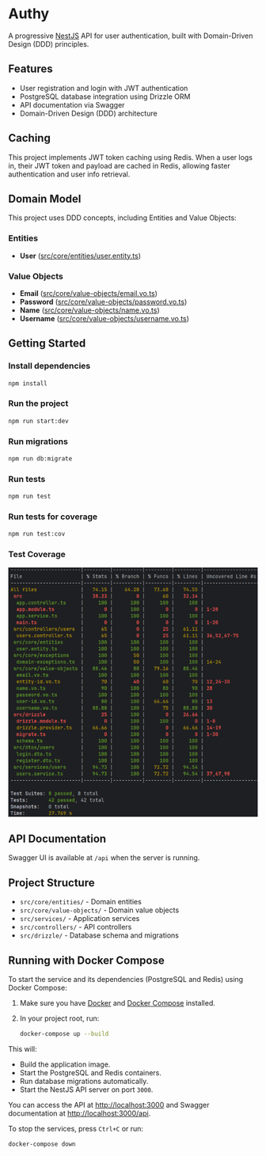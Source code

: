 # Authy

A progressive [NestJS](https://nestjs.com/) API for user authentication, built with Domain-Driven Design (DDD) principles.

## Features

- User registration and login with JWT authentication
- PostgreSQL database integration using Drizzle ORM
- API documentation via Swagger
- Domain-Driven Design (DDD) architecture

## Caching

This project implements JWT token caching using Redis. When a user logs in, their JWT token and payload are cached in Redis, allowing faster authentication and user info retrieval.

## Domain Model

This project uses DDD concepts, including Entities and Value Objects:

### Entities

- **User** ([src/core/entities/user.entity.ts](src/core/entities/user.entity.ts))

### Value Objects

- **Email** ([src/core/value-objects/email.vo.ts](src/core/value-objects/email.vo.ts))
- **Password** ([src/core/value-objects/password.vo.ts](src/core/value-objects/password.vo.ts))
- **Name** ([src/core/value-objects/name.vo.ts](src/core/value-objects/name.vo.ts))
- **Username** ([src/core/value-objects/username.vo.ts](src/core/value-objects/username.vo.ts))

## Getting Started

### Install dependencies

```sh
npm install
```

### Run the project

```sh
npm run start:dev
```

### Run migrations

```sh
npm run db:migrate
```

### Run tests

```sh
npm run test
```

### Run tests for coverage

```sh
npm run test:cov
```

### Test Coverage

![Test Coverage](./TestCoverage.png)


## API Documentation

Swagger UI is available at `/api` when the server is running.

## Project Structure

- `src/core/entities/` - Domain entities
- `src/core/value-objects/` - Domain value objects
- `src/services/` - Application services
- `src/controllers/` - API controllers
- `src/drizzle/` - Database schema and migrations

## Running with Docker Compose

To start the service and its dependencies (PostgreSQL and Redis) using Docker Compose:

1. Make sure you have [Docker](https://docs.docker.com/get-docker/) and [Docker Compose](https://docs.docker.com/compose/install/) installed.
2. In your project root, run:

    ```sh
    docker-compose up --build
    ```

This will:
- Build the application image.
- Start the PostgreSQL and Redis containers.
- Run database migrations automatically.
- Start the NestJS API server on port `3000`.

You can access the API at [http://localhost:3000](http://localhost:3000) and Swagger documentation at [http://localhost:3000/api](http://localhost:3000/api).

To stop the services, press `Ctrl+C` or run:

```sh
docker-compose down
```
